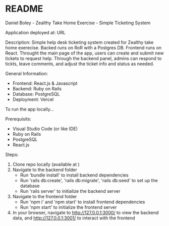 # README

Daniel Boley - Zealthy Take Home Exercise - Simple Ticketing System

Application deployed at:
URL

Description:
Simple help desk ticketing system created for Zealthy take home exerecise. Backed runs on RoR with a Postgres DB. Frontend runs on React. Throught the main page of the app, users can create and submit new tickets to request help. Through the backend panel, admins can respond to tickts, leave comments, and adjust the ticket info and status as needed.

General Information:

- Frontend: React.js & Javascript
- Backend: Ruby on Rails
- Database: PostgreSQL
- Deployment: Vercel

To run the app locally...

Prerequisits:

- Visual Studio Code (or like IDE)
- Ruby on Rails
- PostgreSQL
- React.js

Steps:

1. Clone repo locally (available at )
2. Navigate to the backend folder
   - Run 'bundle install' to install backend dependencies
   - Run 'rails db:create', 'rails db:migrate', 'rails db:seed' to set up the database
   - Run 'rails server' to initialize the backend server
3. Navigate to the frontend folder
   - Run 'npm i' and 'npm start' to install frontend dependencies
   - Run 'npm start' to initialize the frontend server
4. In your browser, navigate to http://127.0.0.1:3000/ to view the backend data, and http://127.0.0.1:3001/ to interact with the frontend
